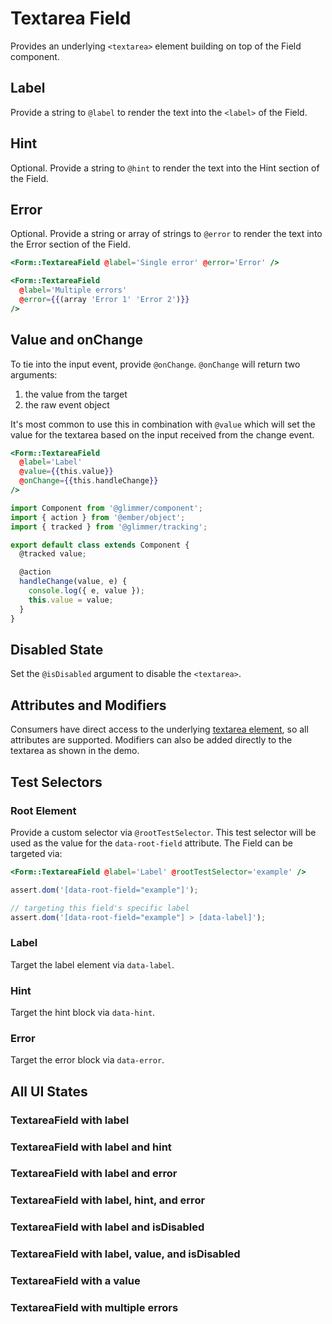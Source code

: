 # Textarea Field

Provides an underlying `<textarea>` element building on top of the Field component.

## Label

Provide a string to `@label` to render the text into the `<label>` of the Field.

## Hint

Optional. Provide a string to `@hint` to render the text into the Hint section of the Field.

## Error

Optional. Provide a string or array of strings to `@error` to render the text into the Error section of the Field.

```hbs
<Form::TextareaField @label='Single error' @error='Error' />
```

```hbs
<Form::TextareaField
  @label='Multiple errors'
  @error={{(array 'Error 1' 'Error 2')}}
/>
```

## Value and onChange

To tie into the input event, provide `@onChange`. `@onChange` will return two arguments:

1. the value from the target
2. the raw event object

It's most common to use this in combination with `@value` which will set the value for the textarea based on the input received from the change event.

```hbs
<Form::TextareaField
  @label='Label'
  @value={{this.value}}
  @onChange={{this.handleChange}}
/>
```

```js
import Component from '@glimmer/component';
import { action } from '@ember/object';
import { tracked } from '@glimmer/tracking';

export default class extends Component {
  @tracked value;

  @action
  handleChange(value, e) {
    console.log({ e, value });
    this.value = value;
  }
}
```

## Disabled State

Set the `@isDisabled` argument to disable the `<textarea>`.

## Attributes and Modifiers

Consumers have direct access to the underlying [textarea element](https://developer.mozilla.org/en-US/docs/Web/HTML/Element/textarea), so all attributes are supported. Modifiers can also be added directly to the textarea as shown in the demo.

## Test Selectors

### Root Element

Provide a custom selector via `@rootTestSelector`. This test selector will be used as the value for the `data-root-field` attribute. The Field can be targeted via:

```hbs
<Form::TextareaField @label='Label' @rootTestSelector='example' />
```

```js
assert.dom('[data-root-field="example"]');

// targeting this field's specific label
assert.dom('[data-root-field="example"] > [data-label]');
```

### Label

Target the label element via `data-label`.

### Hint

Target the hint block via `data-hint`.

### Error

Target the error block via `data-error`.

## All UI States

### TextareaField with label

<div class="mb-4 w-64">
<Form::TextareaField
@label='Label'
/>
</div>

### TextareaField with label and hint

<div class="mb-4 w-64">
<Form::TextareaField
@label='Label'
@hint='With hint text'
/>
</div>

### TextareaField with label and error

<div class="mb-4 w-64">
<Form::TextareaField
@label='Label'
@error="With error"
/>
</div>

### TextareaField with label, hint, and error

<div class="mb-4 w-64">
<Form::TextareaField
@label='Label'
@hint='With hint text'
@error="With error"
/>
</div>

### TextareaField with label and isDisabled

<div class="mb-4 w-64">
<Form::TextareaField
@label='Label'
@isDisabled={{true}}
/>
</div>

### TextareaField with label, value, and isDisabled

<div class="mb-4 w-64">
<Form::TextareaField
@label='Label'
@isDisabled={{true}}
@value="disabled"
/>
</div>

### TextareaField with a value

<div class="mb-4 w-64">
<Form::TextareaField
@label='Label'
@hint='With value'
@value='a value'
/>
</div>

### TextareaField with multiple errors

<div class="mb-4 w-64">
<Form::TextareaField
@label='Label'
@hint='With hint text'
@error={{(array "With error 1" "With error 2" "With error 3")}}
/>
</div>

